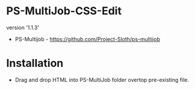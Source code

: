 # PS-MultiJob-CSS-Edit
version '1.1.3' 
- PS-Multijob - https://github.com/Project-Sloth/ps-multijob

# Installation

- Drag and drop HTML into PS-MultiJob folder overtop pre-existing file.
